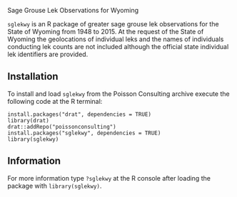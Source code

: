 Sage Grouse Lek Observations for Wyoming

`sglekwy` is an R package of greater sage grouse 
lek observations for the State of Wyoming from 1948 to 2015.
At the request of the State of Wyoming
the geolocations of individual leks and the names of individuals
conducting lek counts are not included although
the official state individual lek identifiers are provided.

## Installation

To install and load `sglekwy` from the Poisson Consulting archive 
execute the following code at the R terminal:
```
install.packages("drat", dependencies = TRUE)
library(drat)
drat::addRepo("poissonconsulting")
install.packages("sglekwy", dependencies = TRUE)
library(sglekwy)
```

## Information

For more information type `?sglekwy` at the R console after loading the package with `library(sglekwy)`.
